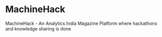 # MachineHack
MachineHack - An Analytics India Magazine Platform where hackathons and knowledge sharing is done
